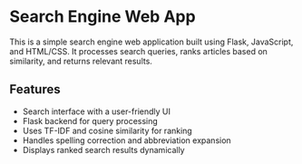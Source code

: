 # Search Engine Web App

This is a simple search engine web application built using Flask, JavaScript, and HTML/CSS. It processes search queries, ranks articles based on similarity, and returns relevant results.

## Features
- Search interface with a user-friendly UI
- Flask backend for query processing
- Uses TF-IDF and cosine similarity for ranking
- Handles spelling correction and abbreviation expansion
- Displays ranked search results dynamically
